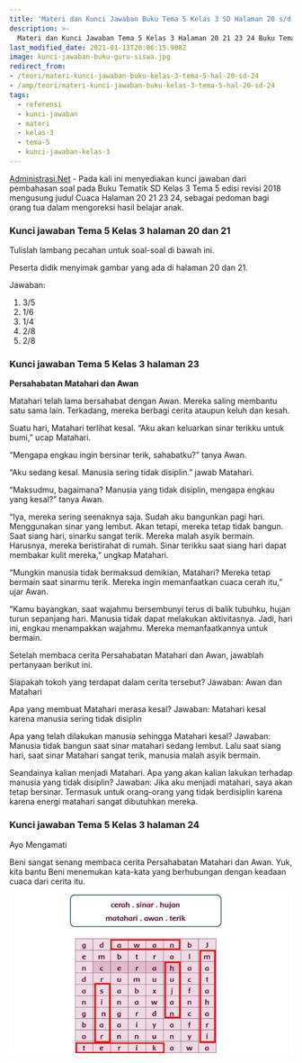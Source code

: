 ```yaml
---
title: 'Materi dan Kunci Jawaban Buku Tema 5 Kelas 3 SD Halaman 20 s/d 24'
description: >-
  Materi dan Kunci Jawaban Tema 5 Kelas 3 Halaman 20 21 23 24 Buku Tematik Subtema 1 Pembelajaran 3.
last_modified_date: 2021-01-13T20:06:15.908Z
image: kunci-jawaban-buku-guru-siswa.jpg
redirect_from: 
- /teori/materi-kunci-jawaban-buku-kelas-3-tema-5-hal-20-sd-24
- /amp/teori/materi-kunci-jawaban-buku-kelas-3-tema-5-hal-20-sd-24
tags:
  - referensi
  - kunci-jawaban
  - materi
  - kelas-3
  - tema-5
  - kunci-jawaban-kelas-3
---
```



[Administrasi.Net](https://administrasi.net "Administrasi.Net") - Pada kali ini menyediakan kunci jawaban dari pembahasan soal pada Buku Tematik SD Kelas 3 Tema 5 edisi revisi 2018 mengusung judul Cuaca Halaman 20 21 23 24, sebagai pedoman bagi orang tua dalam mengoreksi hasil belajar anak.

###  Kunci jawaban Tema 5 Kelas 3 halaman 20 dan 21

Tulislah lambang pecahan untuk soal-soal di bawah ini.

Peserta didik menyimak gambar yang ada di halaman 20 dan 21.

Jawaban:

1. 3/5
2. 1/6
3. 1/4
4. 2/8
5. 2/8

### Kunci jawaban Tema 5 Kelas 3 halaman 23

**Persahabatan Matahari dan Awan**

Matahari telah lama bersahabat dengan Awan. Mereka saling membantu satu sama lain. Terkadang, mereka berbagi cerita ataupun keluh dan kesah.

Suatu hari, Matahari terlihat kesal. “Aku akan keluarkan sinar terikku untuk bumi,” ucap Matahari.

“Mengapa engkau ingin bersinar terik, sahabatku?” tanya Awan.

“Aku sedang kesal. Manusia sering tidak disiplin.” jawab Matahari.

“Maksudmu, bagaimana? Manusia yang tidak disiplin, mengapa engkau yang kesal?” tanya Awan.

“Iya, mereka sering seenaknya saja. Sudah aku bangunkan pagi hari. Menggunakan sinar yang lembut. Akan tetapi, mereka tetap tidak bangun. Saat siang hari, sinarku sangat terik. Mereka malah asyik bermain. Harusnya, mereka beristirahat di rumah. Sinar terikku saat siang hari dapat membakar kulit mereka,” ungkap Matahari.

“Mungkin manusia tidak bermaksud demikian, Matahari? Mereka tetap bermain saat sinarmu terik. Mereka ingin memanfaatkan cuaca cerah itu,” ujar Awan.

“Kamu bayangkan, saat wajahmu bersembunyi terus di balik tubuhku, hujan turun sepanjang hari. Manusia tidak dapat
melakukan aktivitasnya. Jadi, hari ini, engkau menampakkan wajahmu. Mereka memanfaatkannya untuk bermain.

Setelah membaca cerita Persahabatan Matahari
dan Awan, jawablah pertanyaan berikut ini.

Siapakah tokoh yang terdapat dalam cerita tersebut?
Jawaban:
Awan dan Matahari

Apa yang membuat Matahari merasa kesal?
Jawaban:
Matahari kesal karena manusia sering tidak disiplin

Apa yang telah dilakukan manusia sehingga Matahari kesal?
Jawaban:
Manusia tidak bangun saat sinar matahari sedang lembut.
Lalu saat siang hari, saat sinar Matahari sangat terik, manusia malah asyik bermain.

Seandainya kalian menjadi Matahari. Apa yang akan kalian lakukan terhadap manusia yang tidak disiplin?
Jawaban:
Jika aku menjadi matahari, saya akan tetap bersinar.
Termasuk untuk orang-orang yang tidak berdisiplin karena karena energi matahari sangat dibutuhkan mereka.

### Kunci jawaban Tema 5 Kelas 3 halaman 24

Ayo Mengamati

Beni sangat senang membaca cerita Persahabatan Matahari dan Awan. Yuk, kita bantu Beni menemukan kata-kata yang berhubungan dengan keadaan cuaca dari cerita itu.

![Kunci jawaban halaman 24](/img/kunci-jawaban-tema-5-kelas-3-halaman-24.jpg "Kunci jawaban halaman 24")
